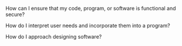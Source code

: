 How can I ensure that my code, program, or software is functional and secure?



How do I interpret user needs and incorporate them into a program?



How do I approach designing software?

